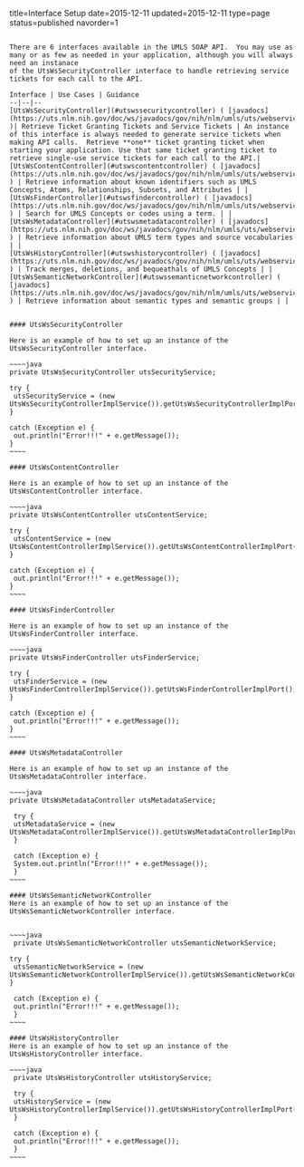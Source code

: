 title=Interface Setup
date=2015-12-11
updated=2015-12-11
type=page
status=published
navorder=1
~~~~~~

There are 6 interfaces available in the UMLS SOAP API.  You may use as many or as few as needed in your application, although you will always need an instanace
of the UtsWsSecurityController interface to handle retrieving service tickets for each call to the API.

Interface | Use Cases | Guidance
--|--|--
[UtsWsSecurityController](#utswssecuritycontroller) ( [javadocs](https://uts.nlm.nih.gov/doc/ws/javadocs/gov/nih/nlm/umls/uts/webservice/UtsWsSecurityController.html) )| Retrieve Ticket Granting Tickets and Service Tickets | An instance of this interface is always needed to generate service tickets when making API calls.  Retrieve **one** ticket granting ticket when starting your application. Use that same ticket granting ticket to retrieve single-use service tickets for each call to the API.|
[UtsWsContentController](#utswscontentcontroller) ( [javadocs](https://uts.nlm.nih.gov/doc/ws/javadocs/gov/nih/nlm/umls/uts/webservice/UtsWsContentController.html) ) | Retrieve information about known identifiers such as UMLS Concepts, Atoms, Relationships, Subsets, and Attributes | |
[UtsWsFinderController](#utswsfindercontroller) ( [javadocs](https://uts.nlm.nih.gov/doc/ws/javadocs/gov/nih/nlm/umls/uts/webservice/UtsWsFinderController.html) ) | Search for UMLS Concepts or codes using a term. | |
[UtsWsMetadataController](#utswsmetadatacontroller) ( [javadocs](https://uts.nlm.nih.gov/doc/ws/javadocs/gov/nih/nlm/umls/uts/webservice/UtsWsMetadataController.html) ) | Retrieve information about UMLS term types and source vocabularies | |
[UtsWsHistoryController](#utswshistorycontroller) ( [javadocs](https://uts.nlm.nih.gov/doc/ws/javadocs/gov/nih/nlm/umls/uts/webservice/UtsWsHistoryController.html) ) | Track merges, deletions, and bequeathals of UMLS Concepts | | 
[UtsWsSemanticNetworkController](#utswssemanticnetworkcontroller) ( [javadocs](https://uts.nlm.nih.gov/doc/ws/javadocs/gov/nih/nlm/umls/uts/webservice/UtsWsSemanticNetworkController.html) ) | Retrieve information about semantic types and semantic groups | |


#### UtsWsSecurityController

Here is an example of how to set up an instance of the UtsWsSecurityController interface.

~~~~java
private UtsWsSecurityController utsSecurityService;

try {
 utsSecurityService = (new UtsWsSecurityControllerImplService()).getUtsWsSecurityControllerImplPort();
}

catch (Exception e) {
 out.println("Error!!!" + e.getMessage());
}
~~~~

#### UtsWsContentController

Here is an example of how to set up an instance of the UtsWsContentController interface.

~~~~java
private UtsWsContentController utsContentService;

try {
 utsContentService = (new UtsWsContentControllerImplService()).getUtsWsContentControllerImplPort();
}

catch (Exception e) {
 out.println("Error!!!" + e.getMessage());
}
~~~~

#### UtsWsFinderController

Here is an example of how to set up an instance of the UtsWsFinderController interface.

~~~~java
private UtsWsFinderController utsFinderService;

try {
 utsFinderService = (new UtsWsFinderControllerImplService()).getUtsWsFinderControllerImplPort();
}

catch (Exception e) {
 out.println("Error!!!" + e.getMessage());
}
~~~~

#### UtsWsMetadataController

Here is an example of how to set up an instance of the UtsWsMetadataController interface.

~~~~java
private UtsWsMetadataController utsMetadataService;

 try {
 utsMetadataService = (new UtsWsMetadataControllerImplService()).getUtsWsMetadataControllerImplPort();
 }

 catch (Exception e) {
 System.out.println("Error!!!" + e.getMessage());
 }
~~~~

#### UtsWsSemanticNetworkController
Here is an example of how to set up an instance of the UtsWsSemanticNetworkController interface.


~~~~java
 private UtsWsSemanticNetworkController utsSemanticNetworkService;

try {
 utsSemanticNetworkService = (new UtsWsSemanticNetworkControllerImplService()).getUtsWsSemanticNetworkControllerImplPort();
}

 catch (Exception e) {
 out.println("Error!!!" + e.getMessage());
 }
~~~~

#### UtsWsHistoryController
Here is an example of how to set up an instance of the UtsWsHistoryController interface.

~~~~java
 private UtsWsHistoryController utsHistoryService;

 try {
 utsHistoryService = (new UtsWsHistoryControllerImplService()).getUtsWsHistoryControllerImplPort();
 }

 catch (Exception e) {
 out.println("Error!!!" + e.getMessage());
 }
~~~~


